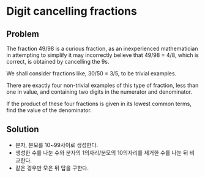 # Digit cancelling fractions

## Problem

The fraction 49/98 is a curious fraction, as an inexperienced mathematician in attempting to simplify it may incorrectly believe that 49/98 = 4/8, which is correct, is obtained by cancelling the 9s.

We shall consider fractions like, 30/50 = 3/5, to be trivial examples.

There are exactly four non-trivial examples of this type of fraction, less than one in value, and containing two digits in the numerator and denominator.

If the product of these four fractions is given in its lowest common terms, find the value of the denominator.

## Solution

- 분자, 분모를 10~99사이로 생성한다.
- 생성한 수를 나눈 수와 분자의 1의자리/분모의 10의자리를 제거한 수를 나눈 뒤 비교한다.
- 같은 경우만 모은 뒤 답을 구한다.